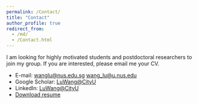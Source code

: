 ```yaml
---
permalink: /Contact/
title: "Contact"
author_profile: true
redirect_from: 
  - /md/
  - /Contact.html
---
```


I am looking for highly motivated students and postdoctoral researchers to join my group. If you are interested, please email me your CV.

* E-mail: wanglu@nus.edu.sg  wang_lu@u.nus.edu
* Google Scholar: [LuWang@CityU](https://scholar.google.com/citations?user=Zgb1iOEAAAAJ&hl=zh-CN)
* LinkedIn: [LuWang@CityU](https://www.linkedin.com/in/lu-wang-439215109/)
* [Download resume](http://johnluwang.github.io/files/resume_WangLu_Uni.pdf)
